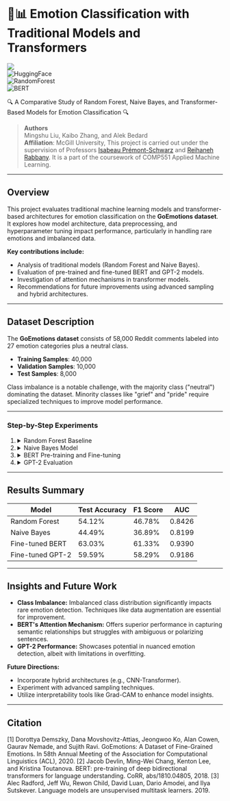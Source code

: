 # 🧠📊 Emotion Classification with Traditional Models and Transformers  
![](https://img.shields.io/badge/python-3.10%2B-blue?logo=Python)  
![HuggingFace](https://img.shields.io/badge/huggingface-transformers-yellow?logo=huggingface)  
![RandomForest](https://img.shields.io/badge/Random%20Forest-text_classification-green)  
![BERT](https://img.shields.io/badge/BERT-fine_tuning-red)  

🔍 A Comparative Study of Random Forest, Naive Bayes, and Transformer-Based Models for Emotion Classification 🔍  

> **Authors**  
> Mingshu Liu, Kaibo Zhang, and Alek Bedard  
> **Affiliation**: McGill University, This project is carried out under the supervision of Professors [Isabeau Prémont-Schwarz](https://www.cs.mcgill.ca/~isabeau/) and [Reihaneh Rabbany](http://www.reirab.com/). It is a part of the coursework of COMP551 Applied Machine Learning.

---

## Overview  

This project evaluates traditional machine learning models and transformer-based architectures for emotion classification on the **GoEmotions dataset**. It explores how model architecture, data preprocessing, and hyperparameter tuning impact performance, particularly in handling rare emotions and imbalanced data.  

**Key contributions include:**  
- Analysis of traditional models (Random Forest and Naive Bayes).  
- Evaluation of pre-trained and fine-tuned BERT and GPT-2 models.  
- Investigation of attention mechanisms in transformer models.  
- Recommendations for future improvements using advanced sampling and hybrid architectures.  

---

## Dataset Description  

The **GoEmotions dataset** consists of 58,000 Reddit comments labeled into 27 emotion categories plus a neutral class.  

- **Training Samples**: 40,000  
- **Validation Samples**: 10,000  
- **Test Samples**: 8,000  

Class imbalance is a notable challenge, with the majority class ("neutral") dominating the dataset. Minority classes like "grief" and "pride" require specialized techniques to improve model performance.  

---

### Step-by-Step Experiments  

1. <details>  
    <summary>Random Forest Baseline</summary>  

    - Leveraged bag-of-words representation for text features.  
    - Achieved **training accuracy: 99.61%** and **test accuracy: 54.12%**, indicating significant overfitting.  
    - Struggled with rare emotions due to shallow feature representations.  
   </details>  

2. <details>  
    <summary>Naive Bayes Model</summary>  

    - Tuned smoothing hyperparameter (`alpha`) for optimal performance.  
    - Test accuracy: **44.49%**, F1 score: **36.89%**, and AUC: **0.8199%.**  
    - Highlighted limitations of the independence assumption in nuanced text classification.  
   </details>  

3. <details>  
    <summary>BERT Pre-training and Fine-tuning</summary>  

    - Pre-trained BERT struggled with **test accuracy: 3.33%**.  
    - Fine-tuned BERT achieved **accuracy: 63.03%, F1 score: 61.33%, and AUC: 0.9390%.**  
    - Attention analysis revealed strengths in token-level embedding and contextual relationships but struggled with rare emotions.  
   </details>  

4. <details>  
    <summary>GPT-2 Evaluation</summary>  

    - Fine-tuned GPT-2 achieved **accuracy: 59.59%** and **AUC: 0.9186%.**  
    - Demonstrated improvements over pre-trained performance but exhibited signs of overfitting.  
   </details>  

---

## Results Summary  

| Model                | Test Accuracy | F1 Score | AUC   |  
|----------------------|---------------|----------|-------|  
| Random Forest        | 54.12%        | 46.78%   | 0.8426 |  
| Naive Bayes          | 44.49%        | 36.89%   | 0.8199 |  
| Fine-tuned BERT      | 63.03%        | 61.33%   | 0.9390 |  
| Fine-tuned GPT-2     | 59.59%        | 58.29%   | 0.9186 |  

---

## Insights and Future Work  

- **Class Imbalance:** Imbalanced class distribution significantly impacts rare emotion detection. Techniques like data augmentation are essential for improvement.  
- **BERT's Attention Mechanism:** Offers superior performance in capturing semantic relationships but struggles with ambiguous or polarizing sentences.  
- **GPT-2 Performance:** Showcases potential in nuanced emotion detection, albeit with limitations in overfitting.  

**Future Directions:**  
- Incorporate hybrid architectures (e.g., CNN-Transformer).  
- Experiment with advanced sampling techniques.  
- Utilize interpretability tools like Grad-CAM to enhance model insights.  

---

## Citation  
[1] Dorottya Demszky, Dana Movshovitz-Attias, Jeongwoo Ko, Alan Cowen, Gaurav Nemade, and Sujith Ravi.
GoEmotions: A Dataset of Fine-Grained Emotions. In 58th Annual Meeting of the Association for Computational Linguistics (ACL), 2020.
[2] Jacob Devlin, Ming-Wei Chang, Kenton Lee, and Kristina Toutanova. BERT: pre-training of deep bidirectional
transformers for language understanding. CoRR, abs/1810.04805, 2018.
[3] Alec Radford, Jeff Wu, Rewon Child, David Luan, Dario Amodei, and Ilya Sutskever. Language models are
unsupervised multitask learners. 2019.
